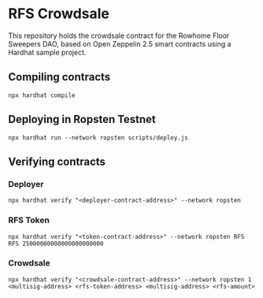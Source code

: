 # RFS Crowdsale

This repository holds the crowdsale contract for the Rowhome Floor Sweepers DAO, based on Open Zeppelin 2.5 smart contracts using a Hardhat sample project.

## Compiling contracts

```shell
npx hardhat compile
```

## Deploying in Ropsten Testnet

```shell
npx hardhat run --network ropsten scripts/deploy.js
```

## Verifying contracts

### Deployer

```shell
npx hardhat verify "<deployer-contract-address>" --network ropsten
```

### RFS Token

```shell
npx hardhat verify "<token-contract-address>" --network ropsten RFS RFS 25000000000000000000000
```

### Crowdsale 

```shell
npx hardhat verify "<crowdsale-contract-address>" --network ropsten 1 <multisig-address> <rfs-token-address> <multisig-address> <rfs-amount>
```
